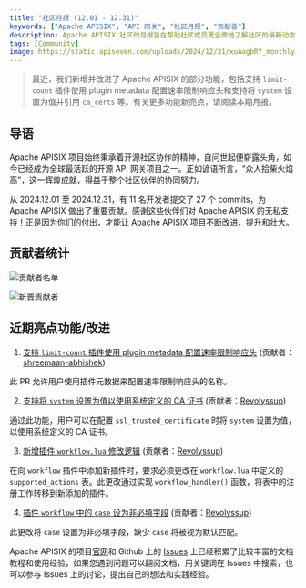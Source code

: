 ```yaml
---
title: "社区月报 (12.01 - 12.31)"
keywords: ["Apache APISIX", "API 网关", "社区月报", "贡献者"]
description: Apache APISIX 社区的月报旨在帮助社区成员更全面地了解社区的最新动态，方便大家参与到 Apache APISIX 社区中来。
tags: [Community]
image: https://static.apiseven.com/uploads/2024/12/31/xuAagbRY_monthly-report-cover-cn.png
---
```


> 最近，我们新增并改进了 Apache APISIX 的部分功能，包括支持 `limit-count` 插件使用 plugin metadata 配置速率限制响应头和支持将 `system` 设置为值并引用 `ca_certs` 等。有关更多功能新亮点，请阅读本期月报。
<!--truncate-->

## 导语

Apache APISIX 项目始终秉承着开源社区协作的精神，自问世起便崭露头角，如今已经成为全球最活跃的开源 API 网关项目之一。正如谚语所言，“众人拾柴火焰高”，这一辉煌成就，得益于整个社区伙伴的协同努力。

从 2024.12.01 至 2024.12.31，有 11 名开发者提交了 27 个 commits，为 Apache APISIX 做出了重要贡献。感谢这些伙伴们对 Apache APISIX 的无私支持！正是因为你们的付出，才能让 Apache APISIX 项目不断改进、提升和壮大。

## 贡献者统计

![贡献者名单](https://static.apiseven.com/uploads/2024/12/31/npwFTjZH_dec-monthly-report-en.png)

![新晋贡献者](https://static.apiseven.com/uploads/2024/12/31/SDOtuLWf_dec-new-contributors.jpg)

## 近期亮点功能/改进

1. [支持 `limit-count` 插件使用 plugin metadata 配置速率限制响应头](https://github.com/apache/apisix/pull/11831) (贡献者：[shreemaan-abhishek](https://github.com/shreemaan-abhishek))

此 PR 允许用户使用插件元数据来配置速率限制响应头的名称。

2. [支持将 `system` 设置为值以使用系统定义的 CA 证书](https://github.com/apache/apisix/pull/11809) (贡献者：[Revolyssup](https://github.com/Revolyssup))

通过此功能，用户可以在配置 `ssl_trusted_certificate` 时将 `system` 设置为值，以使用系统定义的 CA 证书。

3. [新增插件 `workflow.lua` 修改逻辑](https://github.com/apache/apisix/pull/11832) (贡献者：[Revolyssup](https://github.com/Revolyssup))

在向 `workflow` 插件中添加新插件时，要求必须更改在 `workflow.lua` 中定义的 `supported_actions` 表。此更改通过实现 `workflow_handler()` 函数，将表中的注册工作转移到新添加的插件。

4. [插件 `workflow` 中的 `case` 设为非必填字段](https://github.com/apache/apisix/pull/11787) (贡献者：[Revolyssup](https://github.com/Revolyssup))

此更改将 `case` 设置为非必填字段，缺少 `case` 将被视为默认匹配。

Apache APISIX 的项目[官网](https://apisix.apache.org/zh/)和 Github 上的 [Issues](https://github.com/apache/apisix/issues) 上已经积累了比较丰富的文档教程和使用经验，如果您遇到问题可以翻阅文档，用关键词在 Issues 中搜索，也可以参与 Issues 上的讨论，提出自己的想法和实践经验。
